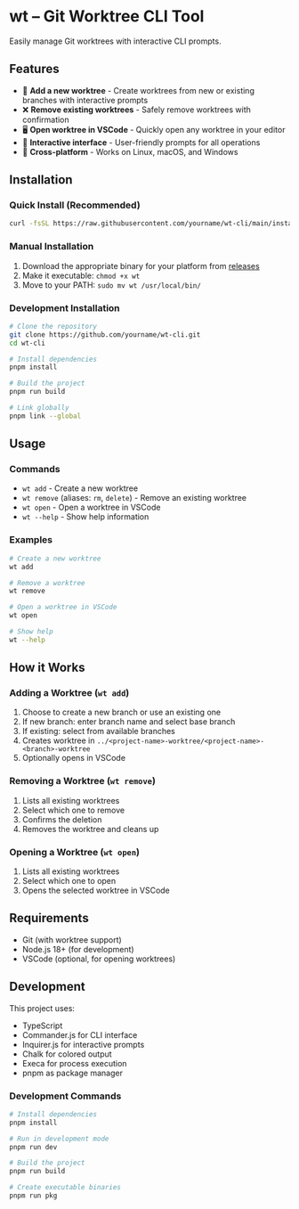 # wt – Git Worktree CLI Tool

Easily manage Git worktrees with interactive CLI prompts.

## Features

- 📁 **Add a new worktree** - Create worktrees from new or existing branches with interactive prompts
- ❌ **Remove existing worktrees** - Safely remove worktrees with confirmation
- 🖥️ **Open worktree in VSCode** - Quickly open any worktree in your editor
- 🎯 **Interactive interface** - User-friendly prompts for all operations
- 🚀 **Cross-platform** - Works on Linux, macOS, and Windows

## Installation

### Quick Install (Recommended)

```bash
curl -fsSL https://raw.githubusercontent.com/yourname/wt-cli/main/install.sh | bash
```

### Manual Installation

1. Download the appropriate binary for your platform from [releases](https://github.com/yourname/wt-cli/releases)
2. Make it executable: `chmod +x wt`
3. Move to your PATH: `sudo mv wt /usr/local/bin/`

### Development Installation

```bash
# Clone the repository
git clone https://github.com/yourname/wt-cli.git
cd wt-cli

# Install dependencies
pnpm install

# Build the project
pnpm run build

# Link globally
pnpm link --global
```

## Usage

### Commands

- `wt add` - Create a new worktree
- `wt remove` (aliases: `rm`, `delete`) - Remove an existing worktree
- `wt open` - Open a worktree in VSCode
- `wt --help` - Show help information

### Examples

```bash
# Create a new worktree
wt add

# Remove a worktree
wt remove

# Open a worktree in VSCode
wt open

# Show help
wt --help
```

## How it Works

### Adding a Worktree (`wt add`)

1. Choose to create a new branch or use an existing one
2. If new branch: enter branch name and select base branch
3. If existing: select from available branches
4. Creates worktree in `../<project-name>-worktree/<project-name>-<branch>-worktree`
5. Optionally opens in VSCode

### Removing a Worktree (`wt remove`)

1. Lists all existing worktrees
2. Select which one to remove
3. Confirms the deletion
4. Removes the worktree and cleans up

### Opening a Worktree (`wt open`)

1. Lists all existing worktrees
2. Select which one to open
3. Opens the selected worktree in VSCode

## Requirements

- Git (with worktree support)
- Node.js 18+ (for development)
- VSCode (optional, for opening worktrees)

## Development

This project uses:
- TypeScript
- Commander.js for CLI interface
- Inquirer.js for interactive prompts
- Chalk for colored output
- Execa for process execution
- pnpm as package manager

### Development Commands

```bash
# Install dependencies
pnpm install

# Run in development mode
pnpm run dev

# Build the project
pnpm run build

# Create executable binaries
pnpm run pkg
```

